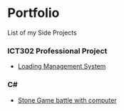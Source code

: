 # Portfolio
List of my Side Projects

### ICT302 Professional Project
+ [Loading Management System](https://github.com/zaben903/Truck-n-Load)

### C#
+ [Stone Game battle with computer](https://github.com/Diren52/Stone-Game)

